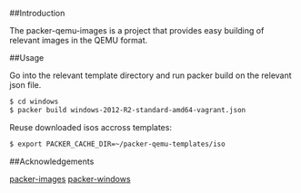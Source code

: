 ##Introduction

The packer-qemu-images is a project that provides easy building of
relevant images in the QEMU format.

##Usage

Go into the relevant template directory and run packer build on
the relevant json file.

```bash
$ cd windows
$ packer build windows-2012-R2-standard-amd64-vagrant.json
```

Reuse downloaded isos accross templates:

```bash
$ export PACKER_CACHE_DIR=~/packer-qemu-templates/iso
```

##Acknowledgements

[packer-images](https://github.com/opentable/packer-images.git)
[packer-windows](https://github.com/joefitzgerald/packer-windows)

